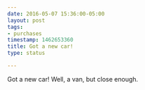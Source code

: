 ```yaml
---
date: 2016-05-07 15:36:00-05:00
layout: post
tags:
- purchases
timestamp: 1462653360
title: Got a new car!
type: status

---
```

Got a new car! Well, a van, but close enough.